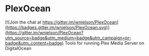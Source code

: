 # PlexOcean

[![Join the chat at https://gitter.im/wnielson/PlexOcean](https://badges.gitter.im/wnielson/PlexOcean.svg)](https://gitter.im/wnielson/PlexOcean?utm_source=badge&utm_medium=badge&utm_campaign=pr-badge&utm_content=badge)
Tools for running Plex Media Server on DigitalOcean
